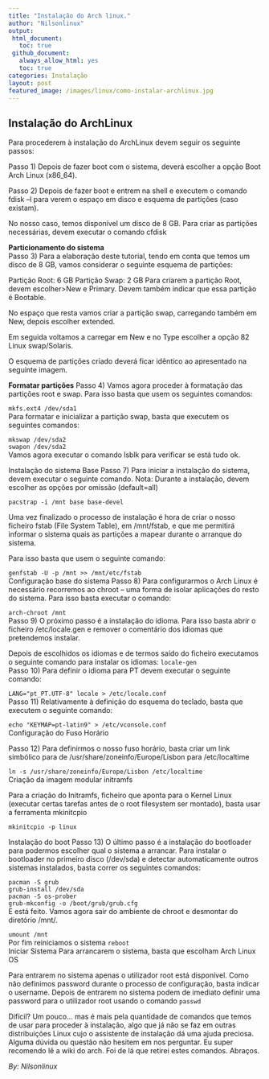 ```yaml
---
title: "Instalação do Arch linux."
author: "Nilsonlinux"
output:
 html_document:
   toc: true
 github_document:
   always_allow_html: yes
   toc: true
categories: Instalação
layout: post
featured_image: /images/linux/como-instalar-archlinux.jpg
---
```




## Instalação do ArchLinux ##
Para procederem à instalação do ArchLinux devem seguir os seguinte passos:

Passo 1) Depois de fazer boot com o sistema, deverá escolher a opção Boot Arch Linux (x86_64).  



 

Passo 2) Depois de fazer boot e entrem na shell e executem o comando fdisk –l para verem o espaço em disco e esquema de partições (caso existam).

No nosso caso, temos disponível um disco de 8 GB. Para criar as partições necessárias, devem executar o comando cfdisk



**Particionamento do sistema**  
Passo 3) Para a elaboração deste tutorial, tendo em conta que temos um disco de 8 GB, vamos considerar o seguinte esquema de partições:

Partição Root: 6 GB
Partição Swap: 2 GB
Para criarem a partição Root, devem escolher>New e Primary. Devem também indicar que essa partição é Bootable.



No espaço que resta vamos criar a partição swap, carregando também em New, depois escolher extended.



Em seguida voltamos a carregar em New e no Type escolher a opção 82 Linux swap/Solaris.



O esquema de partições criado deverá ficar idêntico ao apresentado na seguinte imagem.



**Formatar partições**
Passo 4) Vamos agora proceder à formatação das partições root e swap. Para isso basta que usem os seguintes comandos:

```mkfs.ext4 /dev/sda1```  
Para formatar e inicializar a partição swap, basta que executem os seguintes comandos:

```mkswap /dev/sda2```  
```swapon /dev/sda2```  
Vamos agora executar o comando lsblk para verificar se está tudo ok.



Instalação do sistema Base
Passo 7) Para iniciar a instalação do sistema, devem executar o seguinte comando. Nota: Durante a instalação, devem escolher as opções por omissão (default=all)

```pacstrap -i /mnt base base-devel```  


Uma vez finalizado o processo de instalação é hora de criar o nosso ficheiro fstab (File System Table), em /mnt/fstab, e que me permitirá informar o sistema quais as partições a mapear durante o arranque do sistema.

Para isso basta que usem o seguinte comando:

```genfstab -U -p /mnt >> /mnt/etc/fstab```  
Configuração base do sistema
Passo 8) Para configurarmos o Arch Linux é necessário recorremos ao chroot – uma forma de isolar aplicações do resto do sistema. Para isso basta executar o comando:

```arch-chroot /mnt```  
Passo 9) O próximo passo é a instalação do idioma. Para isso basta abrir o ficheiro /etc/locale.gen e remover o comentário dos idiomas que pretendemos instalar.

Depois de escolhidos os idiomas e de termos saído do ficheiro executamos o seguinte comando para instalar os idiomas:
```locale-gen```  
Passo 10) Para definir o idioma para PT devem executar o seguinte comando:

```LANG="pt_PT.UTF-8" locale > /etc/locale.conf```  
Passo 11) Relativamente à definição do esquema do teclado, basta que executem o seguinte comando:

```echo "KEYMAP=pt-latin9" > /etc/vconsole.conf```  
Configuração do Fuso Horário

Passo 12) Para definirmos o nosso fuso horário, basta criar um link simbólico para de /usr/share/zoneinfo/Europe/Lisbon para /etc/localtime

```ln -s /usr/share/zoneinfo/Europe/Lisbon /etc/localtime```  
Criação da imagem modular initramfs

Para a criação do Initramfs, ficheiro que aponta para o Kernel Linux (executar certas tarefas antes de o root filesystem ser montado), basta usar a ferramenta mkinitcpio

```mkinitcpio -p linux```  


Instalação do boot
Passo 13) O último passo é a instalação do bootloader para podermos escolher qual o sistema a arrancar. Para instalar o bootloader no primeiro disco (/dev/sda) e detectar automaticamente outros sistemas instalados, basta correr os seguintes comandos:

```pacman -S grub```  
```grub-install /dev/sda```  
```pacman -S os-prober```  
```grub-mkconfig -o /boot/grub/grub.cfg```  
E está feito. Vamos agora sair do ambiente de chroot e desmontar do diretório /mnt/.

```umount /mnt```  
Por fim reiniciamos o sistema
```reboot```  
Iniciar Sistema
Para arrancarem o sistema, basta que escolham Arch Linux OS 

Para entrarem no sistema apenas o utilizador root está disponível. Como não definimos password durante o processo de configuração, basta indicar o username. Depois de entrarem no sistema podem de imediato definir uma password para o utilizador root usando o comando
```passwd```  



Difícil? Um pouco… mas é mais pela quantidade de comandos que temos de usar para proceder à instalação, algo que já não se faz em outras distribuições Linux cujo o assistente de instalação dá uma ajuda preciosa. Alguma dúvida ou questão não hesitem em nos perguntar. Eu super recomendo lê a wiki do arch. Foi de lá que retirei estes comandos. Abraços.

 _By: Nilsonlinux_